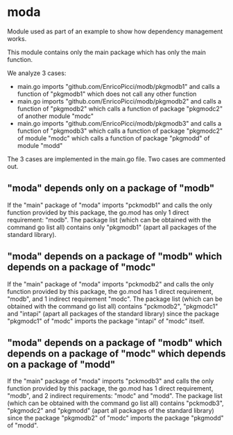 # moda

Module used as part of an example to show how dependency management works.

This module contains only the main package which has only the main function.

We analyze 3 cases:

- main.go imports "github.com/EnricoPicci/modb/pkgmodb1" and calls a function of "pkgmodb1" which does not call any other function
- main.go imports "github.com/EnricoPicci/modb/pkgmodb2" and calls a function of "pkgmodb2" which calls a function of package "pkgmodc2" of another module "modc"
- main.go imports "github.com/EnricoPicci/modb/pkgmodb3" and calls a function of "pkgmodb3" which calls a function of package "pkgmodc2" of module "modc" which calls a function of package "pkgmodd" of module "modd"

The 3 cases are implemented in the main.go file. Two cases are commented out.

## "moda" depends only on a package of "modb"

If the "main" package of "moda" imports "pckmodb1" and calls the only function provided by this package, the go.mod has only 1 direct requirement: "modb". The package list (which can be obtained with the command go list all) contains only "pkgmodb1" (apart all packages of the standard library).

## "moda" depends on a package of "modb" which depends on a package of "modc"

If the "main" package of "moda" imports "pckmodb2" and calls the only function provided by this package, the go.mod has 1 direct requirement, "modb", and 1 indirect requirement "modc". The package list (which can be obtained with the command go list all) contains "pckmodb2", "pkgmodc1" and "intapi" (apart all packages of the standard library) since the package "pkgmodc1" of "modc" imports the package "intapi" of "modc" itself.

## "moda" depends on a package of "modb" which depends on a package of "modc" which depends on a package of "modd"

If the "main" package of "moda" imports "pckmodb3" and calls the only function provided by this package, the go.mod has 1 direct requirement, "modb", and 2 indirect requirements: "modc" and "modd". The package list (which can be obtained with the command go list all) contains "pckmodb3", "pkgmodc2" and "pkgmodd" (apart all packages of the standard library) since the package "pkgmodb2" of "modc" imports the package "pkgmodd" of "modd".
